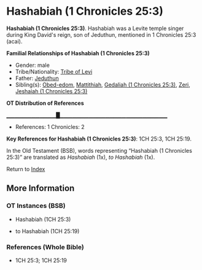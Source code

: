 # Hashabiah (1 Chronicles 25:3)
**Hashabiah (1 Chronicles 25:3)**. 
Hashabiah was a Levite temple singer during King David's reign, son of Jeduthun, mentioned in 1 Chronicles 25:3 (acai). 




**Familial Relationships of Hashabiah (1 Chronicles 25:3)**


* Gender: male
* Tribe/Nationality: [Tribe of Levi](../../../groups/md/acai/Levi.md)
* Father: [Jeduthun](Jeduthun.md)
* Sibling(s): [Obed-edom](Obed-edom.md), [Mattithiah](Mattithiah.2.md), [Gedaliah (1 Chronicles 25:3)](Gedaliah.4.md), [Zeri](Zeri.md), [Jeshaiah (1 Chronicles 25:3)](Jeshaiah.3.md)


**OT Distribution of References**

▁▁▁▁▁▁▁▁▁▁▁▁█▁▁▁▁▁▁▁▁▁▁▁▁▁▁▁▁▁▁▁▁▁▁▁▁▁▁
* References: 1 Chronicles: 2



**Key References for Hashabiah (1 Chronicles 25:3)**: 
1CH 25:3, 1CH 25:19. 


In the Old Testament (BSB), words representing “Hashabiah (1 Chronicles 25:3)” are translated as 
*Hashabiah* (1x), *to Hashabiah* (1x). 




Return to [Index](00-Index.md)

## More Information

### OT Instances (BSB)

* Hashabiah (1CH 25:3)

* to Hashabiah (1CH 25:19)



### References (Whole Bible)

* 1CH 25:3; 1CH 25:19



